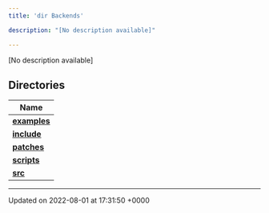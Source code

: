 ```yaml
---
title: 'dir Backends'

description: "[No description available]"

---
```







[No description available]

## Directories

| Name           |
| -------------- |
| **[examples](/documentation/code/gambit_sphinxfiles/dir_fd42a26dfd45720795ea78af8b797244/#dir-examples)**  |
| **[include](/documentation/code/gambit_sphinxfiles/dir_fff6544e2674f6c237f54e08cc1ccab4/#dir-include)**  |
| **[patches](/documentation/code/gambit_sphinxfiles/dir_ce9c4c189a44d94cd4ce7dd1c6bca64b/#dir-patches)**  |
| **[scripts](/documentation/code/gambit_sphinxfiles/dir_844c768eef53abfe888ab2eb544709b6/#dir-scripts)**  |
| **[src](/documentation/code/gambit_sphinxfiles/dir_01bedd8e8802aa37dbcedab696961d56/#dir-src)**  |






-------------------------------

Updated on 2022-08-01 at 17:31:50 +0000
